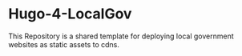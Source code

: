 # Hugo-4-LocalGov
This Repository is a shared template for deploying local government websites as static assets to cdns.
